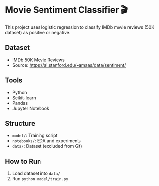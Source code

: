 # Movie Sentiment Classifier 🎬

This project uses logistic regression to classify IMDb movie reviews (50K dataset) as positive or negative.

## Dataset
- IMDb 50K Movie Reviews
- Source: https://ai.stanford.edu/~amaas/data/sentiment/

## Tools
- Python
- Scikit-learn
- Pandas
- Jupyter Notebook

## Structure
- `model/`: Training script
- `notebooks/`: EDA and experiments
- `data/`: Dataset (excluded from Git)

## How to Run
1. Load dataset into `data/`
2. Run `python model/train.py`
